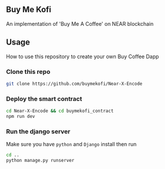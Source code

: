 ## Buy Me Kofi
An implementation of 'Buy Me A Coffee' on NEAR blockchain

## Usage
How to use this repository to create your own Buy Coffee Dapp

### Clone this repo
```bash
git clone https://github.com/buymekofi/Near-X-Encode 
```

### Deploy the smart contract
```bash
cd Near-X-Encode && cd buymekofi_contract 
npm run dev
```

### Run the django server
Make sure you have `python` and `Django` install then run
```bash
cd ..
python manage.py runserver
```
